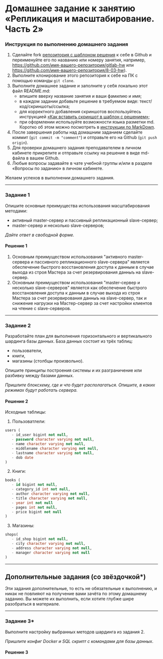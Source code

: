# Домашнее задание к занятию «Репликация и масштабирование. Часть 2»

### Инструкция по выполнению домашнего задания

1. Сделайте fork [репозитория c шаблоном решения](https://github.com/netology-code/sys-pattern-homework) к себе в Github и переименуйте его по названию или номеру занятия, например, https://github.com/имя-вашего-репозитория/gitlab-hw или https://github.com/имя-вашего-репозитория/8-03-hw).
2. Выполните клонирование этого репозитория к себе на ПК с помощью команды `git clone`.
3. Выполните домашнее задание и заполните у себя локально этот файл README.md:
   - впишите вверху название занятия и ваши фамилию и имя;
   - в каждом задании добавьте решение в требуемом виде: текст/код/скриншоты/ссылка;
   - для корректного добавления скриншотов воспользуйтесь инструкцией [«Как вставить скриншот в шаблон с решением»](https://github.com/netology-code/sys-pattern-homework/blob/main/screen-instruction.md);
   - при оформлении используйте возможности языка разметки md. Коротко об этом можно посмотреть в [инструкции по MarkDown](https://github.com/netology-code/sys-pattern-homework/blob/main/md-instruction.md).
4. После завершения работы над домашним заданием сделайте коммит (`git commit -m "comment"`) и отправьте его на Github (`git push origin`).
5. Для проверки домашнего задания преподавателем в личном кабинете прикрепите и отправьте ссылку на решение в виде md-файла в вашем Github.
6. Любые вопросы задавайте в чате учебной группы и/или в разделе «Вопросы по заданию» в личном кабинете.

Желаем успехов в выполнении домашнего задания.

---

### Задание 1

Опишите основные преимущества использования масштабирования методами:

- активный master-сервер и пассивный репликационный slave-сервер; 
- master-сервер и несколько slave-серверов;


*Дайте ответ в свободной форме.*

#### Решение 1

1. Основным преимуществом использования "активного master-сервера и пассивного репликационного slave-сервера" является обеспечение быстрого восстановления доступа к данным в случае выхода из строя Мастера за счет резервирования данныъ на slave-сервер.
2. Основным преимуществом использования "master-сервер и несколько slave-серверов" является как обеспечение быстрого восстановления доступа к данным в случае выхода из строя Мастера за счет резервирования данныъ на slave-сервер, так и снижение нагрузки на Мастер-сервер за счет настройки клиентов на чтение с slave-серверов.

---

### Задание 2


Разработайте план для выполнения горизонтального и вертикального шардинга базы данных. База данных состоит из трёх таблиц: 

- пользователи, 
- книги, 
- магазины (столбцы произвольно). 

Опишите принципы построения системы и их разграничение или разбивку между базами данных.

*Пришлите блоксхему, где и что будет располагаться. Опишите, в каких режимах будут работать сервера.* 

#### Решение 2
Исходные таблицы:

1. Пользоватлели:

```sql
users (
   - id_user bigint not null,
   - password character varying not null,
   - name character varying not null,
   - middlename character varying not null,
   - lastname character varying not null,
   - dob date
)
```

2. Книги: 
```sql
books (
   - id bigint not null,
   - category_id int not null,
   - author character varying not null,
   - title character varying not null,
   - year int not null
   - pages int not null,
   - price bigint not null
)
```

3. Магазины:
```sql
shops(
   - id_shop bigint not null,
   - city character varying not null,
   - address character varying not null,
   - manager character varying not null
)
```


---

## Дополнительные задания (со звёздочкой*)
Эти задания дополнительные, то есть не обязательные к выполнению, и никак не повлияют на получение вами зачёта по этому домашнему заданию. Вы можете их выполнить, если хотите глубже шире разобраться в материале.

---
### Задание 3*

Выполните настройку выбранных методов шардинга из задания 2.

*Пришлите конфиг Docker и SQL скрипт с командами для базы данных*.


#### Решение 3


